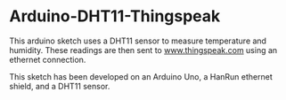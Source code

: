 Arduino-DHT11-Thingspeak
========================

This arduino sketch uses a DHT11 sensor to measure temperature and humidity. These readings are then sent to www.thingspeak.com using an ethernet connection.

This sketch has been developed on an Arduino Uno, a HanRun ethernet shield, and a DHT11 sensor.
